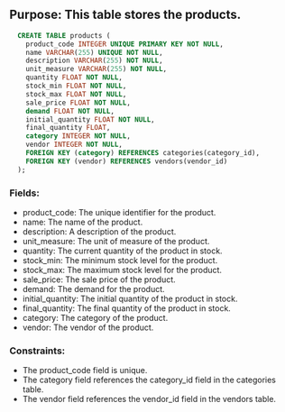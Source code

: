## Purpose: This table stores the products.

```SQL
  CREATE TABLE products (
    product_code INTEGER UNIQUE PRIMARY KEY NOT NULL,
    name VARCHAR(255) UNIQUE NOT NULL,
    description VARCHAR(255) NOT NULL,
    unit_measure VARCHAR(255) NOT NULL,
    quantity FLOAT NOT NULL,
    stock_min FLOAT NOT NULL,
    stock_max FLOAT NOT NULL,
    sale_price FLOAT NOT NULL,
    demand FLOAT NOT NULL,
    initial_quantity FLOAT NOT NULL,
    final_quantity FLOAT,
    category INTEGER NOT NULL,
    vendor INTEGER NOT NULL,
    FOREIGN KEY (category) REFERENCES categories(category_id),
    FOREIGN KEY (vendor) REFERENCES vendors(vendor_id)
  );
```

### Fields:

* product_code: The unique identifier for the product.
* name: The name of the product.
* description: A description of the product.
* unit_measure: The unit of measure of the product.
* quantity: The current quantity of the product in stock.
* stock_min: The minimum stock level for the product.
* stock_max: The maximum stock level for the product.
* sale_price: The sale price of the product.
* demand: The demand for the product.
* initial_quantity: The initial quantity of the product in stock.
* final_quantity: The final quantity of the product in stock.
* category: The category of the product.
* vendor: The vendor of the product.

### Constraints:

* The product_code field is unique.
* The category field references the category_id field in the categories table.
* The vendor field references the vendor_id field in the vendors table.
